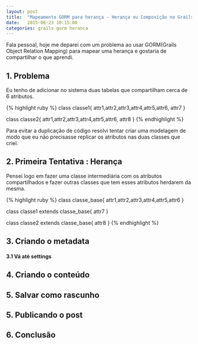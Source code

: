 ```yaml
---
layout: post
title:  "Mapeamento GORM para herança - Herança ou Composição no Grails"
date:   2015-06-23 10:15:00
categories: grails gorm heranca
---
```


Fala pessoal, hoje me deparei com um problema ao usar GORM(Grails Object Relation Mapping) para mapear uma herança e gostaria de compartilhar o que aprendi.

## 1. Problema
Eu tenho de adicionar no sistema duas tabelas que compartilham cerca de 6 atributos. 

{% highlight ruby %}
class classe1{
     attr1,attr2,attr3,attr4,attr5,attr6,
     attr7
}

class classe2{
     attr1,attr2,attr3,attr4,attr5,attr6,
     attr8
}
{% endhighlight %}

Para evitar a duplicação de código resolvi tentar criar uma modelagem de modo que eu não precisasse replicar os atributos nas duas classes que criei. 

## 2. Primeira Tentativa : Herança
Pensei logo em fazer uma classe intermediária com os atributos compartilhados e fazer outras classes que tem esses atributos herdarem da mesma. 

{% highlight ruby %}
class classe_base{
    attr1,attr2,attr3,attr4,attr5,attr6
}

class classe1 extends classe_base{
    attr7
}

class classe2 extends classe_base{
    attr8
}
{% endhighlight %}

## 3. Criando o metadata

#### 3.1 Vá até settings

## 4. Criando  o conteúdo

## 5. Salvar como rascunho

## 5. Publicando o post

 ## 6. Conclusão


